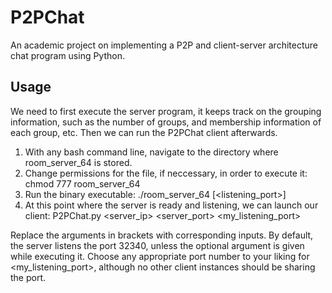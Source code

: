 # P2PChat
An academic project on implementing a P2P and client-server architecture chat program using Python.

## Usage
We need to first execute the server program, it keeps track on the grouping information,  such as the number of groups, and membership information of each group, etc.
Then we can run the P2PChat client afterwards.  
1. With any bash command line, navigate to the directory where room_server_64 is stored.
2. Change permissions for the file, if neccessary, in order to execute it:
    chmod 777 room_server_64
3. Run the binary executable:
    ./room_server_64 \[<listening_port>]
4. At this point where the server is ready and listening, we can launch our client:
    P2PChat.py <server_ip> <server_port> <my_listening_port>
  
Replace the arguments in brackets with corresponding inputs. By default, the server listens the port 32340, unless the optional argument is given while executing it. Choose any appropriate port number to your liking for <my_listening_port>, although no other client instances should be sharing the port.